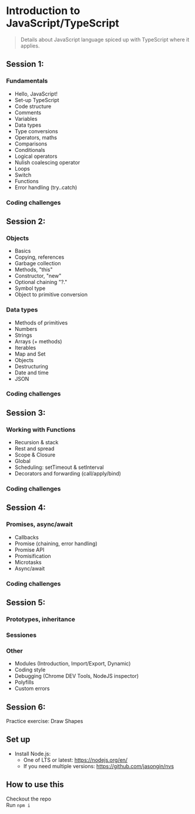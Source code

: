 # Introduction to JavaScript/TypeScript
> Details about JavaScript language spiced up with TypeScript where it applies.

## Session 1:
### Fundamentals
  - Hello, JavaScript!
  - Set-up TypeScript
  - Code structure
  - Comments
  - Variables
  - Data types
  - Type conversions
  - Operators, maths
  - Comparisons
  - Conditionals
  - Logical operators
  - Nulish coalescing operator
  - Loops
  - Switch
  - Functions
  - Error handling (try..catch)
### Coding challenges

## Session 2:
### Objects
  - Basics
  - Copying, references
  - Garbage collection
  - Methods, "this"
  - Constructor, "new"
  - Optional chaining "?."
  - Symbol type
  - Object to primitive conversion
### Data types
  - Methods of primitives
  - Numbers
  - Strings
  - Arrays (+ methods)
  - Iterables
  - Map and Set
  - Objects
  - Destructuring
  - Date and time
  - JSON
### Coding challenges

## Session 3:
### Working with Functions
  - Recursion & stack
  - Rest and spread
  - Scope & Closure
  - Global
  - Scheduling: setTimeout & setInterval
  - Decorators and forwarding (call/apply/bind)
### Coding challenges

## Session 4:
### Promises, async/await
  - Callbacks
  - Promise (chaining, error handling)
  - Promise API
  - Promisification
  - Microtasks
  - Async/await
### Coding challenges

## Session 5:
### Prototypes, inheritance
### Sessiones
### Other
  - Modules (Introduction, Import/Export, Dynamic)
  - Coding style
  - Debugging (Chrome DEV Tools, NodeJS inspector)
  - Polyfills
  - Custom errors

## Session 6:
Practice exercise: Draw Shapes


## Set up
- Install Node.js: 
  - One of LTS or latest: https://nodejs.org/en/
  - If you need multiple versions: https://github.com/jasongin/nvs

## How to use this

Checkout the repo  
Run `npm i`  
